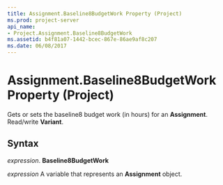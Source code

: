 ```yaml
---
title: Assignment.Baseline8BudgetWork Property (Project)
ms.prod: project-server
api_name:
- Project.Assignment.Baseline8BudgetWork
ms.assetid: b4f81a07-1442-bcec-867e-86ae9af8c207
ms.date: 06/08/2017
---
```



# Assignment.Baseline8BudgetWork Property (Project)

Gets or sets the baseline8 budget work (in hours) for an  **Assignment**. Read/write **Variant**.


## Syntax

 _expression_. **Baseline8BudgetWork**

 _expression_ A variable that represents an **Assignment** object.


